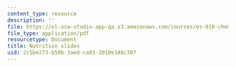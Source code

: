 ```yaml
---
content_type: resource
description: ''
file: https://ol-ocw-studio-app-qa.s3.amazonaws.com/courses/es-010-chemistry-of-sports-spring-2013/2c5be273b50b3aedca032010e148c307_MITES_010S13_lec4.pdf
file_type: application/pdf
resourcetype: Document
title: Nutrition slides
uid: 2c5be273-b50b-3aed-ca03-2010e148c307
---
```

